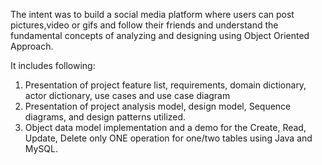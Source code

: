 The intent was to build a social media platform where users can post pictures,video or gifs and follow their friends and understand the fundamental concepts of analyzing and designing using Object Oriented Approach.

It includes following:
1. Presentation of project feature list, requirements, domain dictionary, actor dictionary, use cases and use case diagram
2. Presentation of project analysis model, design model, Sequence diagrams, and design patterns utilized.
3. Object data model implementation and a demo for the Create, Read, Update, Delete only ONE operation for one/two tables using Java and MySQL. 
